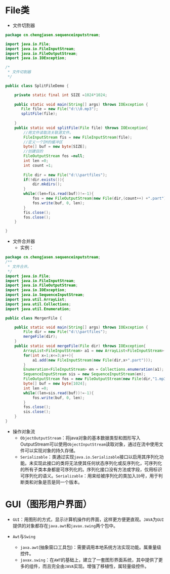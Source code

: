 # File类
* 文件切割器


```java
package cn.chengjasen.sequenceinputstream;

import java.io.File;
import java.io.FileInputStream;
import java.io.FileOutputStream;
import java.io.IOException;

/*
 * 文件切割器
 */

public class SplitFileDemo {

	private static final int SIZE =1024*1024;
	
	public static void main(String[] args) throws IOException {
	   File file = new File("d:\\0.mp3");	
	   splitFile(file);
          
	}
	public static void splitFile(File file) throws IOException{
		//用文件读取流关联源文件。
		FileInputStream fis = new FileInputStream(file);
		//定义一个IM的缓冲区
		byte[] buf = new byte[SIZE];
		//创建目的
		FileOutputStream fos =null;
		int len =0;
		int count =1;
		
		File dir = new File("d:\\partfiles");
		if(!dir.exists()){
			dir.mkdirs();
		}
		while((len=fis.read(buf))!=-1){
			fos = new FileOutputStream(new File(dir,(count++) +".part"));
			fos.write(buf, 0, len);
		}
		fis.close();
		fos.close();
	}

}
```


* 文件合并器
  * 实例：


```java
package cn.chengjasen.sequenceinputstream;
/**
 * 文件合并。
 */
import java.io.File;
import java.io.FileInputStream;
import java.io.FileOutputStream;
import java.io.IOException;
import java.io.SequenceInputStream;
import java.util.ArrayList;
import java.util.Collections;
import java.util.Enumeration;

public class MergerFile {

	public static void main(String[] args) throws IOException {
        File dir = new File("d:\\partfiles");
        mergeFile(dir);
	}
    public static void mergeFile(File dir) throws IOException{
    	ArrayList<FileInputStream> a1 = new ArrayList<FileInputStream>();
    	for(int x=1;x<=3;x++){
    		a1.add(new FileInputStream(new File(dir,x+".part")));
    	}
    	Enumeration<FileInputStream> en = Collections.enumeration(a1);
    	SequenceInputStream sis = new SequenceInputStream(en);
    	FileOutputStream fos = new FileOutputStream(new File(dir,"1.mp3"));
    	byte[] buf = new byte[1024];
    	int len =0;
    	while((len=sis.read(buf))!=-1){
    		fos.write(buf, 0, len);
    	}
    	fos.close();
    	sis.close();
    }
}
```


* 操作对象流
  * `ObjectOutputStream`：将java对象的基本数据类型和图形写入OutputStream可以使用`ObjectInputStream`读取对象，通过在流中使用文件可以实现对象的持久存储。
  * `Serializable`：类通过实现`java.io.Serializable`接口以启用其序列化功能。未实现此接口的类将无法使其任何状态序列化或反序列化，可序列化的所有子类本身都是可序列化的。序列化接口没有方法或字段，仅用标识可序列化的语义。`Serializable`：用来给被序列化的类加入`ID`号，用于判断类和对象是否是同一个版本。


# GUI（图形用户界面）
* `GUI`：用图形的方式，显示计算机操作的界面，这样更方便更直观。`JAVA`为`GUI`提供的对象都存在`java.awt`和`javax.swing`两个包中。


* `Awt`与`Swing`
  * `java.awt`(抽象窗口工具包)：需要调用本地系统方法实现功能。属重量级控件。
  * `javax.swing`：在`AWT`的基础上，建立了一套图形界面系统，其中提供了更多的组件，而且完全由`JAVA`实现。增强了移植性，属轻量级控件。